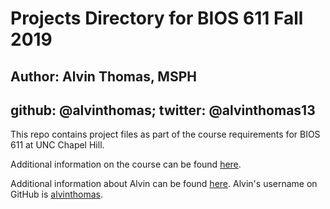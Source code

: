 # Projects Directory for BIOS 611 Fall 2019
## Author: Alvin Thomas, MSPH
## github: @alvinthomas; twitter: @alvinthomas13

This repo contains project files as part of the course requirements for BIOS 611 at UNC Chapel Hill.

Additional information on the course can be found [here](https://biodatascience.github.io/datasci611/).

Additional information about Alvin can be found [here](https://alvingthomas.com). Alvin's username on GitHub is [alvinthomas](https://github.com/alvinthomas).
